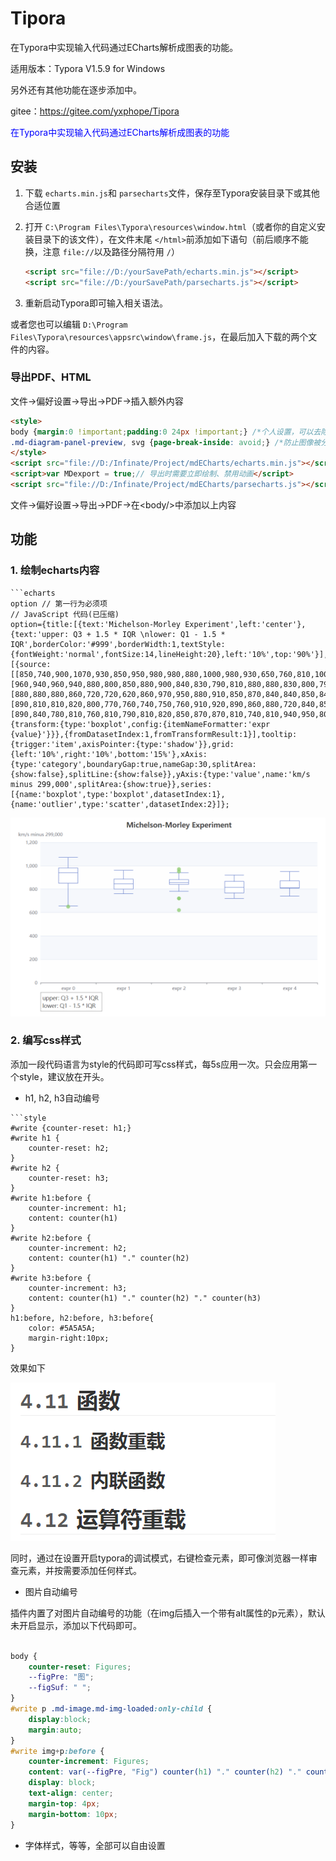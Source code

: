 # Tipora

在Typora中实现输入代码通过ECharts解析成图表的功能。

适用版本：Typora V1.5.9 for Windows

另外还有其他功能在逐步添加中。

gitee：https://gitee.com/yxphope/Tipora

<font color="blue">在Typora中实现输入代码通过ECharts解析成图表的功能</font>

## 安装

1. 下载 `echarts.min.js`和 `parsecharts`文件，保存至Typora安装目录下或其他合适位置
2. 打开 `C:\Program Files\Typora\resources\window.html`（或者你的自定义安装目录下的该文件），在文件末尾 `</html>`前添加如下语句（前后顺序不能换，注意 `file://`以及路径分隔符用 `/`）

   ```html
   <script src="file://D:/yourSavePath/echarts.min.js"></script>
   <script src="file://D:/yourSavePath/parsecharts.js"></script>
   ```
3. 重新启动Typora即可输入相关语法。

或者您也可以编辑 `D:\Program Files\Typora\resources\appsrc\window\frame.js`，在最后加入下载的两个文件的内容。

### 导出PDF、HTML

文件->偏好设置->导出->PDF->插入额外内容

```html
<style>
body {margin:0 !important;padding:0 24px !important;} /*个人设置，可以去除*/
.md-diagram-panel-preview, svg {page-break-inside: avoid;} /*防止图像被分隔在两页*/
</style>
<script src="file://D:/Infinate/Project/mdECharts/echarts.min.js"></script>
<script>var MDexport = true;// 导出时需要立即绘制、禁用动画</script>
<script src="file://D:/Infinate/Project/mdECharts/parsecharts.js"></script>
```

文件->偏好设置->导出->PDF->在\<body/>中添加以上内容

## 功能

### 1. 绘制echarts内容

```
```echarts
option // 第一行为必须项
// JavaScript 代码(已压缩)
option={title:[{text:'Michelson-Morley Experiment',left:'center'},{text:'upper: Q3 + 1.5 * IQR \nlower: Q1 - 1.5 * IQR',borderColor:'#999',borderWidth:1,textStyle:{fontWeight:'normal',fontSize:14,lineHeight:20},left:'10%',top:'90%'}],dataset:[{source:[[850,740,900,1070,930,850,950,980,980,880,1000,980,930,650,760,810,1000,1000,960,960],[960,940,960,940,880,800,850,880,900,840,830,790,810,880,880,830,800,790,760,800],[880,880,880,860,720,720,620,860,970,950,880,910,850,870,840,840,850,840,840,840],[890,810,810,820,800,770,760,740,750,760,910,920,890,860,880,720,840,850,850,780],[890,840,780,810,760,810,790,810,820,850,870,870,810,740,810,940,950,800,810,870]]},{transform:{type:'boxplot',config:{itemNameFormatter:'expr {value}'}}},{fromDatasetIndex:1,fromTransformResult:1}],tooltip:{trigger:'item',axisPointer:{type:'shadow'}},grid:{left:'10%',right:'10%',bottom:'15%'},xAxis:{type:'category',boundaryGap:true,nameGap:30,splitArea:{show:false},splitLine:{show:false}},yAxis:{type:'value',name:'km/s minus 299,000',splitArea:{show:true}},series:[{name:'boxplot',type:'boxplot',datasetIndex:1},{name:'outlier',type:'scatter',datasetIndex:2}]};
```

![image-20230408004923825](./README.assets/image-20230408004923825.png)

### 2. 编写css样式

添加一段代码语言为style的代码即可写css样式，每5s应用一次。只会应用第一个style，建议放在开头。

- h1, h2, h3自动编号

```
```style
#write {counter-reset: h1;}
#write h1 {
	counter-reset: h2;
}
#write h2 {
	counter-reset: h3;
}
#write h1:before {
	counter-increment: h1;
	content: counter(h1)
}
#write h2:before {
	counter-increment: h2;
	content: counter(h1) "." counter(h2)
}
#write h3:before {
	counter-increment: h3;
	content: counter(h1) "." counter(h2) "." counter(h3)
}
h1:before, h2:before, h3:before{
	color: #5A5A5A;
	margin-right:10px;
}
```

效果如下

 ![image-20230408010108009](./README.assets/image-20230408010108009.png)

同时，通过在设置开启typora的调试模式，右键检查元素，即可像浏览器一样审查元素，并按需要添加任何样式。

- 图片自动编号

插件内置了对图片自动编号的功能（在img后插入一个带有alt属性的p元素），默认未开启显示，添加以下代码即可。

```css

body {
    counter-reset: Figures;
    --figPre: "图";
	--figSuf: " ";
}
#write p .md-image.md-img-loaded:only-child {
	display:block;
	margin:auto;
}
#write img+p:before {
	counter-increment: Figures;
	content: var(--figPre, "Fig") counter(h1) "." counter(h2) "." counter(h3) "-" counter(Figures) var(--figSuf," ") attr(alt);
	display: block;
	text-align: center;
	margin-top: 4px;
	margin-bottom: 10px;
}
```

- 字体样式，等等，全部可以自由设置
